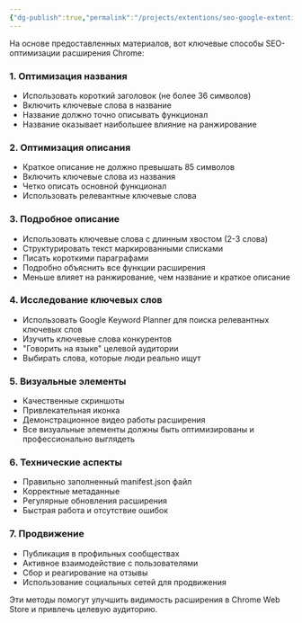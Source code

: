 ```yaml
---
{"dg-publish":true,"permalink":"/projects/extentions/seo-google-extention/"}
---
```



На основе предоставленных материалов, вот ключевые способы SEO-оптимизации расширения Chrome:

### 1. Оптимизация названия
- Использовать короткий заголовок (не более 36 символов)
- Включить ключевые слова в название
- Название должно точно описывать функционал
- Название оказывает наибольшее влияние на ранжирование

### 2. Оптимизация описания
- Краткое описание не должно превышать 85 символов
- Включить ключевые слова из названия
- Четко описать основной функционал
- Использовать релевантные ключевые слова

### 3. Подробное описание
- Использовать ключевые слова с длинным хвостом (2-3 слова)
- Структурировать текст маркированными списками
- Писать короткими параграфами
- Подробно объяснить все функции расширения
- Меньше влияет на ранжирование, чем название и краткое описание

### 4. Исследование ключевых слов
- Использовать Google Keyword Planner для поиска релевантных ключевых слов
- Изучить ключевые слова конкурентов
- "Говорить на языке" целевой аудитории
- Выбирать слова, которые люди реально ищут

### 5. Визуальные элементы
- Качественные скриншоты
- Привлекательная иконка
- Демонстрационное видео работы расширения
- Все визуальные элементы должны быть оптимизированы и профессионально выглядеть

### 6. Технические аспекты
- Правильно заполненный manifest.json файл
- Корректные метаданные
- Регулярные обновления расширения
- Быстрая работа и отсутствие ошибок

### 7. Продвижение
- Публикация в профильных сообществах
- Активное взаимодействие с пользователями
- Сбор и реагирование на отзывы
- Использование социальных сетей для продвижения

Эти методы помогут улучшить видимость расширения в Chrome Web Store и привлечь целевую аудиторию.


